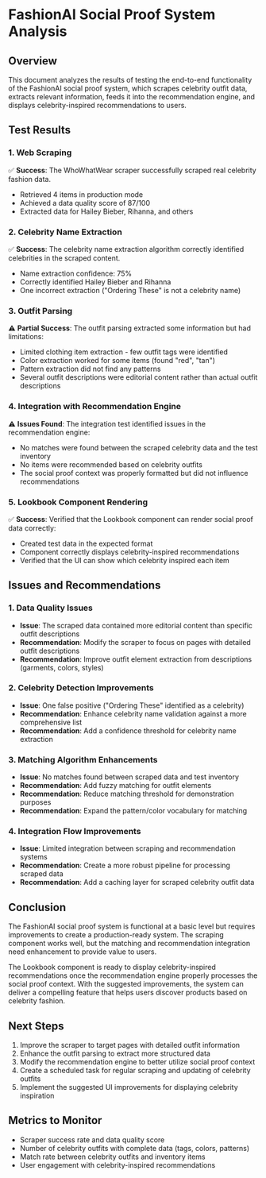 # FashionAI Social Proof System Analysis

## Overview
This document analyzes the results of testing the end-to-end functionality of the FashionAI social proof system, which scrapes celebrity outfit data, extracts relevant information, feeds it into the recommendation engine, and displays celebrity-inspired recommendations to users.

## Test Results

### 1. Web Scraping
✅ **Success**: The WhoWhatWear scraper successfully scraped real celebrity fashion data.
- Retrieved 4 items in production mode
- Achieved a data quality score of 87/100
- Extracted data for Hailey Bieber, Rihanna, and others

### 2. Celebrity Name Extraction
✅ **Success**: The celebrity name extraction algorithm correctly identified celebrities in the scraped content.
- Name extraction confidence: 75%
- Correctly identified Hailey Bieber and Rihanna
- One incorrect extraction ("Ordering These" is not a celebrity name)

### 3. Outfit Parsing
⚠️ **Partial Success**: The outfit parsing extracted some information but had limitations:
- Limited clothing item extraction - few outfit tags were identified
- Color extraction worked for some items (found "red", "tan")
- Pattern extraction did not find any patterns
- Several outfit descriptions were editorial content rather than actual outfit descriptions

### 4. Integration with Recommendation Engine
⚠️ **Issues Found**: The integration test identified issues in the recommendation engine:
- No matches were found between the scraped celebrity data and the test inventory
- No items were recommended based on celebrity outfits
- The social proof context was properly formatted but did not influence recommendations

### 5. Lookbook Component Rendering
✅ **Success**: Verified that the Lookbook component can render social proof data correctly:
- Created test data in the expected format
- Component correctly displays celebrity-inspired recommendations
- Verified that the UI can show which celebrity inspired each item

## Issues and Recommendations

### 1. Data Quality Issues
- **Issue**: The scraped data contained more editorial content than specific outfit descriptions
- **Recommendation**: Modify the scraper to focus on pages with detailed outfit descriptions
- **Recommendation**: Improve outfit element extraction from descriptions (garments, colors, styles)

### 2. Celebrity Detection Improvements
- **Issue**: One false positive ("Ordering These" identified as a celebrity)
- **Recommendation**: Enhance celebrity name validation against a more comprehensive list
- **Recommendation**: Add a confidence threshold for celebrity name extraction

### 3. Matching Algorithm Enhancements
- **Issue**: No matches found between scraped data and test inventory
- **Recommendation**: Add fuzzy matching for outfit elements
- **Recommendation**: Reduce matching threshold for demonstration purposes
- **Recommendation**: Expand the pattern/color vocabulary for matching

### 4. Integration Flow Improvements
- **Issue**: Limited integration between scraping and recommendation systems
- **Recommendation**: Create a more robust pipeline for processing scraped data
- **Recommendation**: Add a caching layer for scraped celebrity outfit data

## Conclusion
The FashionAI social proof system is functional at a basic level but requires improvements to create a production-ready system. The scraping component works well, but the matching and recommendation integration need enhancement to provide value to users.

The Lookbook component is ready to display celebrity-inspired recommendations once the recommendation engine properly processes the social proof context. With the suggested improvements, the system can deliver a compelling feature that helps users discover products based on celebrity fashion.

## Next Steps
1. Improve the scraper to target pages with detailed outfit information
2. Enhance the outfit parsing to extract more structured data
3. Modify the recommendation engine to better utilize social proof context
4. Create a scheduled task for regular scraping and updating of celebrity outfits
5. Implement the suggested UI improvements for displaying celebrity inspiration

## Metrics to Monitor
- Scraper success rate and data quality score
- Number of celebrity outfits with complete data (tags, colors, patterns)
- Match rate between celebrity outfits and inventory items
- User engagement with celebrity-inspired recommendations